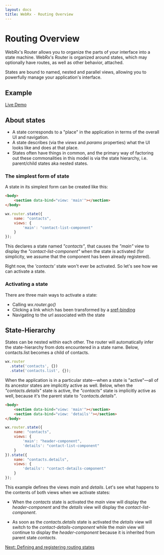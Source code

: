 ```yaml
---
layout: docs
title: WebRx - Routing Overview
---
```

# Routing Overview

WebRx's Router allows you to organize the parts of your interface into a state machine. WebRx's Router is organized around states, which may optionally have routes, as well as other behavior, attached.

States are bound to named, nested and parallel views, allowing you to powerfully manage your application's interface.

## Example

<a target="_blank" class="example-link" href="/examples/router-demo/index.html">Live Demo</a>

## About states

- A state corresponds to a "place" in the application in terms of the overall UI and navigation.
- A state describes (via the *views* and *params* properties) what the UI looks like and does at that place.
- States often have things in common, and the primary way of factoring out these commonalities in this model is via the state hierarchy, i.e. parent/child states aka nested states.

### The simplest form of state

A state in its simplest form can be created like this:

```html
<body>
	<section data-bind="view: 'main'"></section>
</body>
```

```javascript
wx.router.state({
    name: "contacts",
    views: {
        'main': "contact-list-component"
    }
});
```

This declares a state named *"contacts"*, that causes the *"main"* view to display the *"contact-list-component"*
when the state is activated (for simplicity, we assume that the component has been already registered).

Right now, the *'contacts'* state won't ever be activated. So let's see how we can activate a state.

### Activating a state

There are three main ways to activate a state:

- Calling *wx.router.go()*
- Clicking a link which has been transformed by a [sref-binding](/docs/sref-binding.html#start)
- Navigating to the url associated with the state

## State-Hierarchy

States can be nested within each other. The router will automatically infer the state-hierarchy from dots encountered in a state name. 
Below, contacts.list becomes a child of contacts.

```javascript
wx.router
  .state('contacts', {})
  .state('contacts.list', {});
```

When the application is in a particular state—when a state is "active"—all of its ancestor states are implicitly active as well. 
Below, when the *"contacts.details"* state is active, the *"contacts"* state is implicitly active as well, because it's the parent 
state to *"contacts.details"*.

```html
<body>
	<section data-bind="view: 'main'"></section>
	<section data-bind="view: 'details'"></section>
</body>
```

```javascript
wx.router.state({
    name: "contacts",
    views: {
        'main': "header-component",
        'details': "contact-list-component"
    }
}).state({
    name: "contacts.details",
    views: {
        'details': "contact-details-component"
    }
});
```

This example defines the views *main* and *details*. Let's see what happens to the contents of both views when we activate
states:

- When the *contacts* state is activated the *main* view will display the *header-component* and the *details* view will
display the *contact-list-component*.

- As soon as the *contacts.details* state is activated the *details* view will switch to the *contact-details-component*
while the *main* view will continue to display the *header-component* because it is inherited from parent state *contacts*.

<a class="next-topic" href="/docs/routing-registration.html#start">Next: Defining and registering routing states</a>